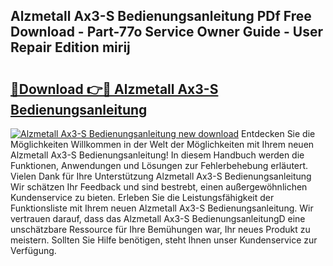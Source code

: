 ## Alzmetall Ax3-S Bedienungsanleitung PDf Free Download - Part-77o Service Owner Guide - User Repair Edition mirij

# <h2><a href="http://df3v67j.blite.top/?on=Alzmetall+Ax3-S+Bedienungsanleitung">🔗Download 👉🔴 Alzmetall Ax3-S Bedienungsanleitung</a></h2>

[![Alzmetall Ax3-S Bedienungsanleitung new download](https://i.imgur.com/lujVjoI.png)](http://df3v67j.blite.top/?on=Alzmetall+Ax3-S+Bedienungsanleitung)
Entdecken Sie die Möglichkeiten Willkommen in der Welt der Möglichkeiten mit Ihrem neuen Alzmetall Ax3-S Bedienungsanleitung! In diesem Handbuch werden die Funktionen, Anwendungen und Lösungen zur Fehlerbehebung erläutert. Vielen Dank für Ihre Unterstützung Alzmetall Ax3-S Bedienungsanleitung Wir schätzen Ihr Feedback und sind bestrebt, einen außergewöhnlichen Kundenservice zu bieten. Erleben Sie die Leistungsfähigkeit der Funktionsliste mit Ihrem neuen Alzmetall Ax3-S Bedienungsanleitung. Wir vertrauen darauf, dass das Alzmetall Ax3-S BedienungsanleitungD eine unschätzbare Ressource für Ihre Bemühungen war, Ihr neues Produkt zu meistern. Sollten Sie Hilfe benötigen, steht Ihnen unser Kundenservice zur Verfügung.
